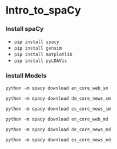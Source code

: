 # Intro_to_spaCy
### Install spaCy

* `pip install spacy` 
* `pip install gensim`
* `pip install matplotlib`
* `pip install pyLDAVis`

### Install Models

`python -m spacy download en_core_web_sm`

`python -m spacy download de_core_news_sm`

`python -m spacy download es_core_news_sm`

`python -m spacy download en_core_web_md`

`python -m spacy download de_core_news_md`

`python -m spacy download es_core_news_md`
